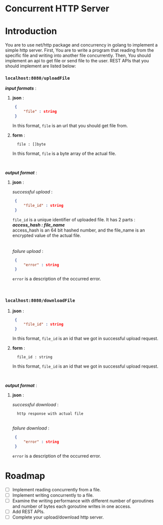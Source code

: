 # Concurrent HTTP Server

# Introduction

You are to use net/http package and concurrency in golang to implement a simple http server.
First, You are to write a program that reading from the specific file and writing into
another file concurrently.
Then, You should implement an api to get file or send file to the user.
REST APIs that you should implement are listed below:

### `localhost:8080/uploadFile`
    
***input formats*** :
    
1. **json** :
      ```json
       {
           "file" : string
       }
      ```

      In this format, `file` is an url that you should get file from.


2. **form** :

         file : []byte

      In this format, `file` is a byte array of the actual file.


<br />

***output format*** :

1. **json** :
   
      *successful upload* : 
      ```json
       {
           "file_id" : string
       }
      ```

      `file_id` is a unique identifier of uploaded file.
      It has 2 parts  : <br/>
      ***access_hash : file_name*** <br/>
      access_hash is an 64 bit hashed number, and the file_name is an 
      encrypted value of the actual file.\
      \
      \
      *failure upload* :
      ```json
       {
           "error" : string
       }
      ```
      
      `error` is a description of the occurred error.



<br />

### `localhost:8080/downloadFile` 

1. **json** :
      ```json
       {
           "file_id" : string
       }
      ```

   In this format, `file_id` is an id that we got in successful upload request.


2. **form** :

         file_id : string

   In this format, `file_id` is an id that we got in successful upload request.


<br />

***output format*** :

1. **json** :

   *successful download* :
      
         http response with actual file
   \
   *failure download* :
      ```json
       {
           "error" : string
       }
      ```

   `error` is a description of the occurred error.
   
      




# Roadmap

- [ ] Implement reading concurrently from a file.
- [ ] Implement writing concurrently to a file.
- [ ] Examine the writing performance with different number of goroutines and number of bytes each goroutine writes in one access.
- [ ] Add REST APIs.
- [ ] Complete your upload/download http server.
